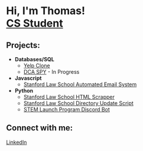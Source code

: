 <h1>Hi, I'm Thomas! <br/><a href="https://github.com/tphamer8">CS Student</a>

<h2>Projects:</h2>

- <b>Databases/SQL</b>
  - [Yelp Clone](https://github.com/tphamer8/Yelp_Clone)
  - [DCA SPY](https://github.com/tphamer8/DCA-SPY) - In Progress
- <b>Javascript</b>
  - [Stanford Law School Automated Email System](https://github.com/tphamer8/SLS_Automated_Email_System)
- <b>Python</b>
  - [Stanford Law School HTML Scrapper](https://github.com/tphamer8/SLS_Old_Doc_Link_Updater)
  - [Stanford Law School Directory Update Script](https://github.com/tphamer8/SLS-Directory-Update-Script)
  - [STEM Launch Program Discord Bot](https://github.com/tphamer8/SLP_Discord_Bot)

<!--<h2>📺 Popular YouTube Videos</h2> 
-->

<h2>Connect with me:</h2>
<a href="www.linkedin.com/in/tmpham888">LinkedIn</a>
<!--
**joshmadakor1/joshmadakor1** is a ✨ _special_ ✨ repository because its `README.md` (this file) appears on your GitHub profile.

Here are some ideas to get you started:

- 🔭 I’m currently working on ...
- 🌱 I’m currently learning ...
- 👯 I’m looking to collaborate on ...
- 🤔 I’m looking for help with ...
- 💬 Ask me about ...
- 📫 How to reach me: ...
- 😄 Pronouns: ...
- ⚡ Fun fact: ...
-->
